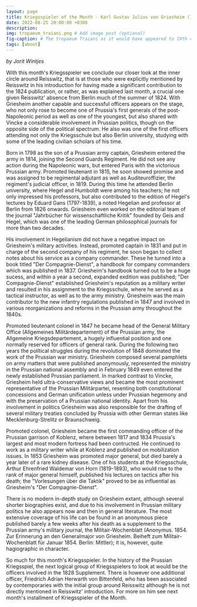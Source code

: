 ```yaml
---
layout: page
title: Kriegsspieler of the Month - Karl Gustav Julius von Griesheim (1798-1854)
date: 2022-08-25 20:00:00 +0300
description: 
img: tropaeum_traiani.png # Add image post (optional)
fig-caption: # The tropaeum Traiani as it would have appeared to 19th c. visitors (after Tocilesco, G.G. et al. 1895. Das Monument von Adamklissi - Tropaeum Traiani.  Wien: Alfred Hoelder, p. 1). # Add figcaption (optional)
tags: [about]
---
```


*by Jorit Wintjes*



With this month's Kriegsspieler we conclude our closer look at the inner circle around Reisswitz, that is at those who were explicitly mentioned by Reisswitz in his introduction for having made a significant contribution to the 1824 publication, or rather, as was explained last month, a crucial one given Reisswitz' absence from Berlin much of the summer of 1824. With Griesheim another capable and successful officers appears on the stage, who not only rose to become one of Prussia's first generals of the post-Napoleonic period as well as one of the youngest, but also shared with Vincke a considerable involvement in Prussian politics, though on the opposite side of the political spectrum. He also was one of the first officers attending not only the Kriegsschule but also Berlin university, studying with some of the leading civilian scholars of his time.

Born in 1798 as the son of a Prussian army captain, Griesheim entered the army in 1814, joining the Second Guards Regiment. He did not see any action during the Napoleonic wars, but entered Paris with the victorious Prussian army. Promoted lieutenant in 1815, he soon showed promise and was assigned to be regimental adjutant as well as Auditeuroffizier, the regiment's judicial officer, in 1819. During this time he attended Berlin university, where Hegel and Humboldt were among his teachers; he not only impressed his professors, but also contributed to the edition of Hegel's lectures by Eduard Gans (1797-1839), a noted Hegelian and professor at Berlin from 1826 onwards. Griesheim even worked on the editorial team of the journal "Jahrbücher für wissenschaftliche Kritik" founded by Geis and Hegel, which was one of the leading German philosophical journals for more than two decades.

His involvement in Hegelianism did not have a negative impact on Griesheim's military activities. Instead, promoted captain in 1831 and put in charge of the second company of his regiment, he soon began to collect notes about his service as a company commander. These he turned into a book titled "Der Compagnie-Dienst", a handbook for company commanders which was published in 1837. Griesheim's handbook turned out to be a huge sucess, and within a year a second, expanded exdition was published; "Der Compagnie-Dienst" established Griesheim's reputation as a military writer and resulted in his assignment to the Kriegsschule, where he served as a tactical instructor, as well as to the army ministry. Griesheim was the main contributor to the new infantry regulations published in 1847 and involved in various reorganizations and reforms in the Prussian army throughout the 1840s.

Promoted lieutenant colonel in 1847 he became head of the General Military Office (Allgemeines Militärdepartement) of the Prussian army, the Allgemeine Kriegsdepartement, a hugely influential position and one normally reserved for officers of general rank. During the following two years the political struggles during the revolution of 1848 dominated the work of the Prussian war ministry. Griesheim composed several pamphlets on army matters that were published anonymously, represented the ministry in the Prussian national assembly and in February 1849 even entered the newly established Prussian parliament. In marked contrast to Vincke, Griesheim held ultra-conservative views and became the most prominent representative of the Prussian Militärpartei, resenting both constitutional concessions and German unification unless under Prussian hegemony and with the preservation of a Prussian national identity. Apart from his involvement in politics Griesheim was also responsible for the drafting of several military treaties concluded by Prussia with other German states like Mecklenburg-Strelitz or Braunschweig.

Promoted colonel, Griesheim became the first commanding officer of the Prussian garrison of Koblenz, where between 1817 and 1834 Prussia's largest and most modern fortress had been contructed. He continued to work as a military writer while at Koblenz and published on mobilization issues. In 1853 Griesheim was promoted major general, but died barely a year later of a rare kidney disease. One of his students at the Kriegsschule, Arthur Ehrenfried Waldemar von Horn (1819-1893), who would rise to the rank of major general himself, published his lectures on tactics after his death; the "Vorlesungen über die Taktik" proved to be as influential as Griesheim's "Der Compagnie-Dienst".

There is no modern in-depth study on Griesheim extant, although several shorter biographies exist, and due to his involvement in Prussian military politics he also appears now and then in general literature. The most extensive coverage of his life can be found in an anonymous piece published barely a few weeks after his death as a supplement to the Prussian army's military journal, the Militair-Wochenblatt (Anonymus. 1854. Zur Erinnerung an den Generalmajor von Griesheim. Beiheft zum Militair-Wochenblatt für Januar 1854. Berlin: Mittler); it is, however, quite hagiographic in character.

So much for this month's Kriegsspieler. In the history of the Prussian Kriegsspiel, the next logical group of Kriegsspielers to look at would be the officers involved in the 1828 Supplement. There is however one additional officer, Friedrich Adrian Herwarth von Bittenfeld, who has been associated by contemporaries with the initial group around Reisswitz although he is not directly mentioned in Reisswitz' introduction.  For more on him see next month's installment of Kriegsspieler of the Month.
